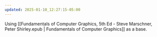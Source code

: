 ```yaml
---
updated: 2025-01-10_12:27:15-05:00
---
```


Using [[Fundamentals of Computer Graphics, 5th Ed - Steve Marschner, Peter Shirley.epub | Fundamentals of Computer Graphics]] as a base.

